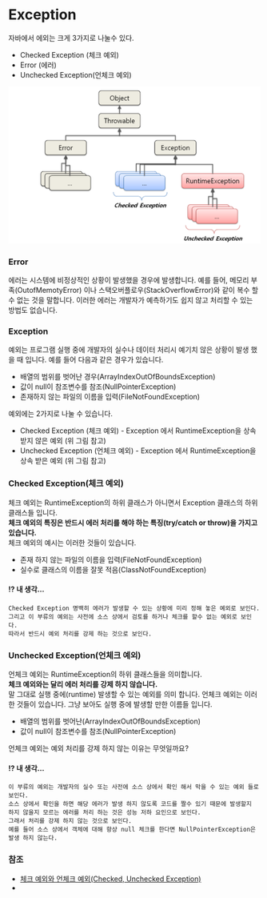 # Exception 

자바에서 에외는 크게 3가지로 나눌수 있다.
* Checked Exception (체크 예외)
* Error (에러)
* Unchecked Exception(언체크 예외)

![예외 구조 이미지)](./images/exception-java-exception.png "예외 구조 이미지")

### Error
에러는 시스템에 비정상적인 상황이 발생했을 경우에 발생합니다. 예를 들어, 메모리 부족(OutofMemotyError) 이나 스택오버플로우(StackOverflowError)와 같이 복수 할 수 없는 것을 말합니다. 
이러한 에러는 개발자가 예측하기도 쉽지 않고 처리할 수 있는 방법도 없습니다. 

### Exception
예외는 프로그램 실행 중에 개발자의 실수나 데이터 처리시 예기치 않은 상황이 발생 했을 때 입니다.
예를 들어 다음과 같은 경우가 있습니다.
* 배열의 범위를 벗어난 경우(ArrayIndexOutOfBoundsException)
* 값이 null이 참조변수를 참조(NullPointerException)
* 존재하지 않는 파일의 이름을 입력(FileNotFoundException)

예외에는 2가지로 나눌 수 있습니다.
* Checked Exception (체크 예외) - Exception 에서 RuntimeException을 상속 받지 않은 예외 (위 그림 참고)
* Unchecked Exception (언체크 예외) - Exception 에서 RuntimeException을 상속 받은 예외 (위 그림 참고)

### Checked Exception(체크 예외)
체크 예외는 RuntimeException의 하위 클래스가 아니면서 Exception 클래스의 하위 클래스들 입니다.   
**체크 예외의 특징은 반드시 에러 처리를 해야 하는 특징(try/catch or throw)을 가지고 있습니다.**   
체크 예외의 예시는 이러한 것들이 있습니다.
* 존재 하지 않는 파일의 이름을 입력(FileNotFoundException)
* 실수로 클래스의 이름을 잘못 적음(ClassNotFoundException)

#### !? 내 생각...  
```text
Checked Exception 명백히 에러가 발생할 수 있는 상황에 미리 정해 놓은 예외로 보인다.
그리고 이 부류의 예외는 사전에 소스 상에서 검토를 하거나 체크를 할수 없는 예외로 보인다.
따라서 반드시 예외 처리를 강제 하는 것으로 보인다.
```



### Unchecked Exception(언체크 예외)

언체크 예외는 RuntimeException의 하위 클래스들을 의미합니다.  
**체크 예외와는 달리 에러 처리를 강제 하지 않습니다.**  
말 그대로 실행 중에(runtime) 발생할 수 있는 예외를 의미 합니다.
언체크 예외는 이러한 것들이 있습니다. 그냥 보아도 실행 중에 발생할 만한 이름들 입니다.
* 배열의 범위를 벗어난(ArrayIndexOutOfBoundsException)
* 값이 null이 참조변수를 참조(NullPointerException)

언체크 예외는 예외 처리를 강제 하지 않는 이유는 무엇일까요?

#### !? 내 생각...
```text
이 부류의 예외는 개발자의 실수 또는 사전에 소스 상에서 확인 해서 막을 수 있는 예외 들로 보인다.
소스 상에서 확인을 하면 해당 에러가 발생 하지 않도록 코드를 짤수 있기 때문에 발생할지 하지 않을지 모르는 에러를 처리 하는 것은 성능 저하 요인으로 보인다. 
그래서 처리를 강제 하지 않는 것으로 보인다. 
예를 들어 소스 상에서 객체에 대해 항상 null 체크를 한다면 NullPointerException은 발생 하지 않는다.
```



### 참조
* [체크 예외와 언체크 예외(Checked, Unchecked Exception)](https://devlog-wjdrbs96.tistory.com/351)
* 